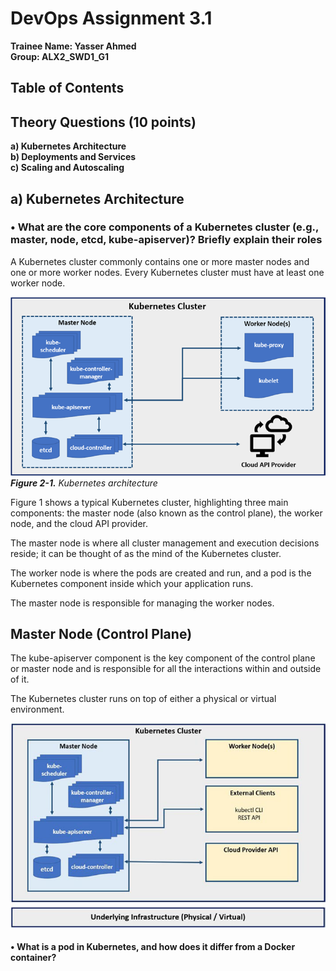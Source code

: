 # DevOps Assignment 3.1

**Trainee Name: Yasser Ahmed**  
**Group: ALX2_SWD1_G1**  

## Table of Contents

## **Theory Questions (10 points)**

**a) Kubernetes Architecture**  
**b) Deployments and Services**  
**c) Scaling and Autoscaling**  

## a) Kubernetes Architecture

### • What are the core components of a Kubernetes cluster (e.g., master, node, etcd, kube-apiserver)? Briefly explain their roles

A Kubernetes cluster commonly contains one or more master nodes and one or more worker nodes. Every Kubernetes cluster must have at least one worker node.

![Kubernetes architecture](kubernetes-architecture.png)  
****Figure 2-1.*** Kubernetes architecture*

Figure 1 shows a typical Kubernetes cluster, highlighting three main components: the master node (also known as the control plane), the worker node, and the cloud API provider.

The master node is where all cluster management and execution decisions reside; it can be thought of as the mind of the Kubernetes cluster.

The worker node is where the pods are created and run, and a pod is the Kubernetes component inside which your application runs.

The master node is responsible for managing the worker nodes.

## Master Node (Control Plane)

The kube-apiserver component is the key component of the control plane or master node and is responsible for all the interactions within and outside of it.

The Kubernetes cluster runs on top of either a physical or virtual environment.

![Master node components](master-node-components.png)





















#### • What is a pod in Kubernetes, and how does it differ from a Docker container?

